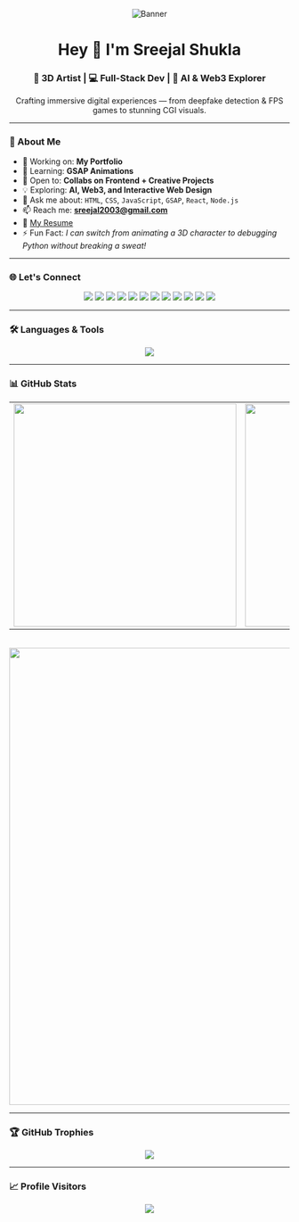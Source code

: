 <!-- Banner -->
<p align="center">
  <img src="https://imarticus.org/blog/wp-content/uploads/2020/09/vsdq.gif" alt="Banner" />
</p>

<h1 align="center">Hey 👋 I'm Sreejal Shukla</h1>
<h3 align="center">🎨 3D Artist | 💻 Full-Stack Dev | 🤖 AI & Web3 Explorer</h3>
<p align="center">Crafting immersive digital experiences — from deepfake detection & FPS games to stunning CGI visuals.</p>

---

### 🚀 About Me

- 🔭 Working on: **My Portfolio**
- 🌱 Learning: **GSAP Animations**
- 🤝 Open to: **Collabs on Frontend + Creative Projects**
- 💡 Exploring: **AI, Web3, and Interactive Web Design**
- 🧠 Ask me about: `HTML`, `CSS`, `JavaScript`, `GSAP`, `React`, `Node.js`
- 📫 Reach me: **sreejal2003@gmail.com**
- 📄 [My Resume](https://drive.google.com/file/d/1Er4bcML0dKcmpnImS0SS3oL8jQOt28vL/view?usp=drive_link)
- ⚡ Fun Fact: *I can switch from animating a 3D character to debugging Python without breaking a sweat!*

---

### 🌐 Let's Connect

<p align="center">
  <a href="https://codepen.io/sreejal"><img src="https://img.shields.io/badge/Codepen-000?style=for-the-badge&logo=codepen&logoColor=white" /></a>
  <a href="https://dev.to/sreejal_shukla_0214be5b04"><img src="https://img.shields.io/badge/Dev.to-0A0A0A?style=for-the-badge&logo=devdotto&logoColor=white" /></a>
  <a href="https://twitter.com/sreejalshukla"><img src="https://img.shields.io/badge/Twitter-1DA1F2?style=for-the-badge&logo=twitter&logoColor=white" /></a>
  <a href="https://linkedin.com/in/sreejal-shukla-920b89254"><img src="https://img.shields.io/badge/LinkedIn-0077B5?style=for-the-badge&logo=linkedin&logoColor=white" /></a>
  <a href="https://stackoverflow.com/users/sreejal%20shukla"><img src="https://img.shields.io/badge/StackOverflow-FE7A16?style=for-the-badge&logo=stackoverflow&logoColor=white" /></a>
  <a href="https://codesandbox.com/sreejal"><img src="https://img.shields.io/badge/CodeSandbox-151515?style=for-the-badge&logo=codesandbox&logoColor=white" /></a>
  <a href="https://fb.com/drago.dragen.1"><img src="https://img.shields.io/badge/Facebook-1877F2?style=for-the-badge&logo=facebook&logoColor=white" /></a>
  <a href="https://instagram.com/_sreejal_"><img src="https://img.shields.io/badge/Instagram-E4405F?style=for-the-badge&logo=instagram&logoColor=white" /></a>
  <a href="https://dribbble.com/sreejal"><img src="https://img.shields.io/badge/Dribbble-EA4C89?style=for-the-badge&logo=dribbble&logoColor=white" /></a>
  <a href="https://www.hackerrank.com/sreejal"><img src="https://img.shields.io/badge/HackerRank-2EC866?style=for-the-badge&logo=hackerrank&logoColor=white" /></a>
  <a href="https://leetcode.com/s4h0h3korr"><img src="https://img.shields.io/badge/LeetCode-FFA116?style=for-the-badge&logo=leetcode&logoColor=black" /></a>
  <a href="https://auth.geeksforgeeks.org/user/sreeja6mkt"><img src="https://img.shields.io/badge/GeeksforGeeks-0F9D58?style=for-the-badge&logo=geeksforgeeks&logoColor=white" /></a>
</p>

---

### 🛠️ Languages & Tools

<p align="center">
  <img src="https://skillicons.dev/icons?i=html,css,js,react,nodejs,python,cpp,cs,java,kotlin,dart,flutter,firebase,mongodb,mysql,oracle,androidstudio,azure,aws,gcp,arduino,unreal,unity,linux,tailwind,bootstrap,materialui,figma,photoshop,illustrator,blender,flask,tensorflow,pytorch,opencv,seaborn,pandas,scikit-learn,framer" />
</p>

---

### 📊 GitHub Stats

<div align="center">
  <table>
    <tr>
      <td><img src="https://github-readme-stats.vercel.app/api?username=sreejal01&show_icons=true&theme=radical&hide_border=true&count_private=true" width="400px" /></td>
      <td><img src="https://github-readme-stats.vercel.app/api/top-langs/?username=sreejal01&layout=compact&theme=radical&hide_border=true" width="400px" /></td>
    </tr>
  </table>
  <br />
  <img src="https://github-readme-streak-stats.herokuapp.com?user=sreejal01&theme=radical&hide_border=true" width="820px" />
</div>

---

### 🏆 GitHub Trophies

<p align="center">
  <img src="https://github-profile-trophy.vercel.app/?username=sreejal01&theme=darkhub&no-frame=true&title=MultiLanguage,Commits,Repositories,Stars" />
</p>

---

### 📈 Profile Visitors

<p align="center">
  <img src="https://komarev.com/ghpvc/?username=sreejal01&label=Visitors&color=blue&style=flat" />
</p>
